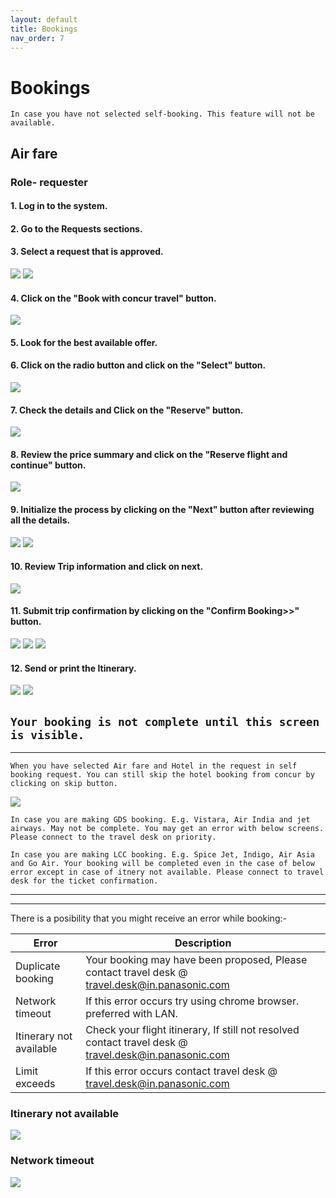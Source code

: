 ```yaml
---
layout: default
title: Bookings
nav_order: 7
---
```

# Bookings

```
In case you have not selected self-booking. This feature will not be available.
```

## Air fare

### Role- requester

#### 1. Log in to the system.

#### 2. Go to the Requests sections.

#### 3. Select a request that is approved.

<img src="{{ site.url }}{{ site.baseurl }}\assets\images\bookings\bo1.png">

<img src="{{ site.url }}{{ site.baseurl }}\assets\images\bookings\bo16.png">

#### 4. Click on the "Book with concur travel" button.

<img src="{{ site.url }}{{ site.baseurl }}\assets\images\bookings\bo2.png">

#### 5. Look for the best available offer.

#### 6. Click on the radio button and click on the "Select" button.

<img src="{{ site.url }}{{ site.baseurl }}\assets\images\bookings\bo3.png">

#### 7.  Check the details and Click on the "Reserve" button.

<img src="{{ site.url }}{{ site.baseurl }}\assets\images\bookings\bo4.png">

#### 8. Review the price summary and click on the "Reserve flight and continue" button.

<img src="{{ site.url }}{{ site.baseurl }}\assets\images\bookings\bo5.png">

#### 9. Initialize the process by clicking on the "Next" button after reviewing all the details.

<img src="{{ site.url }}{{ site.baseurl }}\assets\images\bookings\bo6.png">

<img src="{{ site.url }}{{ site.baseurl }}\assets\images\bookings\bo7.png">

#### 10. Review Trip information and click on next.

<img src="{{ site.url }}{{ site.baseurl }}\assets\images\bookings\bo8.png">


#### 11. Submit trip confirmation by clicking on the "Confirm Booking>>" button.

<img src="{{ site.url }}{{ site.baseurl }}\assets\images\bookings\bo10.png">

<img src="{{ site.url }}{{ site.baseurl }}\assets\images\bookings\bo12.png">

<img src="{{ site.url }}{{ site.baseurl }}\assets\images\bookings\bo13.png">

#### 12. Send or print the Itinerary.

<img src="{{ site.url }}{{ site.baseurl }}\assets\images\bookings\bo15.png">


<img src="{{ site.url }}{{ site.baseurl }}\assets\images\bookings\bo17.png">

```Your booking is not complete until this screen is visible.```
---
---

```When you have selected Air fare and Hotel in the request in self booking request. You can still skip the hotel booking from concur by clicking on skip button.```

<img src="{{ site.url }}{{ site.baseurl }}\assets\images\error\im8.png">


```In case you are making GDS booking. E.g. Vistara, Air India and jet airways. May not be complete. You may get an error with below screens. Please connect to the travel desk on priority.```

```In case you are making LCC booking. E.g. Spice Jet, Indigo, Air Asia and Go Air. Your booking will be completed even in the case of below error except in case of itnery not available. Please connect to travel desk for the ticket confirmation.```

---
---

There is a posibility that you might receive an error while booking:-

Error | Description
--- | ---
Duplicate booking | Your booking may have been proposed, Please contact travel desk @ travel.desk@in.panasonic.com
Network timeout | If this error occurs try using chrome browser. preferred with LAN.
Itinerary not available | Check your flight itinerary, If still not resolved contact travel desk @ travel.desk@in.panasonic.com 
Limit exceeds | If this error occurs contact travel desk @ travel.desk@in.panasonic.com  

### Itinerary not available

<img src="{{ site.url }}{{ site.baseurl }}\assets\images\error\im1.png">

### Network timeout

<img src="{{ site.url }}{{ site.baseurl }}\assets\images\error\im2.png">
